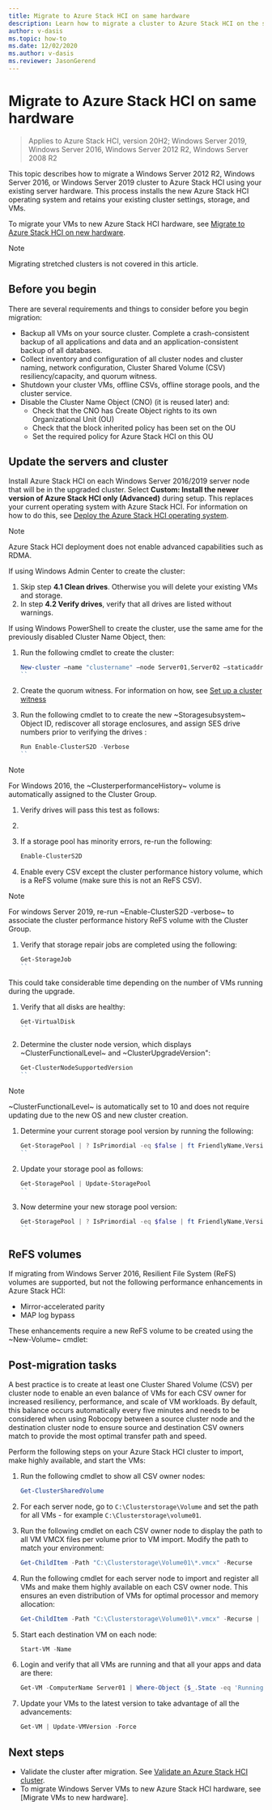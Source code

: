 ```yaml
---
title: Migrate to Azure Stack HCI on same hardware
description: Learn how to migrate a cluster to Azure Stack HCI on the same hardware
author: v-dasis 
ms.topic: how-to 
ms.date: 12/02/2020 
ms.author: v-dasis 
ms.reviewer: JasonGerend 
---
```


# Migrate to Azure Stack HCI on same hardware

> Applies to Azure Stack HCI, version 20H2; Windows Server 2019, Windows Server 2016, Windows Server 2012 R2, Windows Server 2008 R2

This topic describes how to migrate a Windows Server 2012 R2, Windows Server 2016, or Windows Server 2019 cluster to Azure Stack HCI using your existing server hardware. This process installs the new Azure Stack HCI operating system and retains your existing cluster settings, storage, and VMs.

To migrate your VMs to new Azure Stack HCI hardware, see [Migrate to Azure Stack HCI on new hardware](migrate-cluster-new-hardware.md).

> [!NOTE]
> Migrating stretched clusters is not covered in this article.

## Before you begin

There are several requirements and things to consider before you begin migration:

- Backup all VMs on your source cluster. Complete a crash-consistent backup of all applications and data and an application-consistent backup of all databases.
- Collect inventory and configuration of all cluster nodes and cluster naming, network configuration, Cluster Shared Volume (CSV) resiliency/capacity, and quorum witness.
- Shutdown your cluster VMs, offline CSVs, offline storage pools, and the cluster service.
- Disable the Cluster Name Object (CNO) (it is reused later) and:
    - Check that the CNO has Create Object rights to its own Organizational Unit (OU)
    - Check that the block inherited policy has been set on the OU
    - Set the required policy for Azure Stack HCI on this OU

## Update the servers and cluster

Install Azure Stack HCI on each Windows Server 2016/2019 server node that will be in the upgraded cluster. Select **Custom: Install the newer version of Azure Stack HCI only (Advanced)** during setup. This replaces your current operating system with Azure Stack HCI. For information on how to do this, see [Deploy the Azure Stack HCI operating system](operating-system.md).

> [!NOTE]
> Azure Stack HCI deployment does not enable advanced capabilities such as RDMA.

If using Windows Admin Center to create the cluster:

1. Skip step **4.1 Clean drives**. Otherwise you will delete your existing VMs and storage.
2. In step **4.2 Verify drives**, verify that all drives are listed without warnings.

If using Windows PowerShell to create the cluster, use the same ame for the previously disabled Cluster Name Object, then:

1. Run the following cmdlet to create the cluster:

    ```powershell
    New-cluster –name "clustername" –node Server01,Server02 –staticaddress xx.xx.xx.xx –nostorage
    ``
1. Create the quorum witness. For information on how, see [Set up a cluster witness](https://docs.microsoft.com/azure-stack/hci/deploy/witness)

1. Run the following cmdlet to to create the new ~Storagesubsystem~ Object ID, rediscover all storage enclosures, and assign SES drive numbers prior to verifying the drives :

    ```powershell
    Run Enable-ClusterS2D -Verbose
    ``

> [!NOTE]
> For Windows 2016, the ~ClusterperformanceHistory~ volume is automatically assigned to the Cluster Group.

1. Verify drives will pass this test as follows:
1. 
1. If a storage pool has minority errors, re-run the following:

    ```powershell
    Enable-ClusterS2D
    ```

1. Enable every CSV except the cluster performance history volume, which is a ReFS volume (make sure this is not an ReFS CSV).

> [!NOTE]
> For windows Server 2019, re-run ~Enable-ClusterS2D -verbose~ to associate the cluster performance history ReFS volume with the Cluster Group.

1. Verify that storage repair jobs are completed using the following:

    ```powershell
    Get-StorageJob
    ``

This could take considerable time depending on the number of VMs running during the 
upgrade.

1. Verify that all disks are healthy:

    ```powershell
    Get-VirtualDisk
    ``

1. Determine the cluster node version, which displays ~ClusterFunctionalLevel~ and ~ClusterUpgradeVersion":

    ```powershell
    Get-ClusterNodeSupportedVersion
    ``

> [!NOTE]
> ~ClusterFunctionalLevel~ is automatically set to 10 and does not require updating due to the new OS and new cluster creation.

1. Determine your current storage pool version by running the following:

    ```powershell
    Get-StoragePool | ? IsPrimordial -eq $false | ft FriendlyName,Version
    ``

1. Update your storage pool as follows:

    ```powershell
    Get-StoragePool | Update-StoragePool
    ``

1. Now determine your new storage pool version:

    ```powershell
    Get-StoragePool | ? IsPrimordial -eq $false | ft FriendlyName,Version
    ``

## ReFS volumes

If migrating from Windows Server 2016, Resilient File System (ReFS) volumes are supported, but not the following performance enhancements in Azure Stack HCI:

- Mirror-accelerated parity
- MAP log bypass

These enhancements require a new ReFS volume to be created using the ~New-Volume~ cmdlet:

## Post-migration tasks

A best practice is to create at least one Cluster Shared Volume (CSV) per cluster node to enable an even balance of VMs for each CSV owner for increased resiliency, performance, and scale of VM workloads. By default, this balance occurs automatically every five minutes and needs to be considered when using Robocopy between a source cluster node and the destination cluster node to ensure source and destination CSV owners match to provide the most optimal transfer path and speed.

Perform the following steps on your Azure Stack HCI cluster to import, make highly available, and start the VMs:

1. Run the following cmdlet to show all CSV owner nodes:

    ```powershell
    Get-ClusterSharedVolume
    ```

1. For each server node, go to `C:\Clusterstorage\Volume` and set the path for all VMs - for example `C:\Clusterstorage\volume01`.

1. Run the following cmdlet on each CSV owner node to display the path to all VM VMCX files per volume prior to VM import. Modify the path to match your environment:

    ```powershell
    Get-ChildItem -Path "C:\Clusterstorage\Volume01\*.vmcx" -Recurse
    ```

1. Run the following cmdlet for each server node to import and register all VMs and make them highly available on each CSV owner node. This ensures an even distribution of VMs for optimal processor and memory allocation:

    ```powershell
    Get-ChildItem -Path "C:\Clusterstorage\Volume01\*.vmcx" -Recurse | Import-VM -Register | Get-VM | Add-ClusterVirtualMachineRole
    ```

1. Start each destination VM on each node:

    ```powershell
    Start-VM -Name
    ```

1. Login and verify that all VMs are running and that all your apps and data are there:

    ```powershell
    Get-VM -ComputerName Server01 | Where-Object {$_.State -eq 'Running'}
    ```

1. Update your VMs to the latest version to take advantage of all the advancements:

    ```powershell
    Get-VM | Update-VMVersion -Force
    ```

## Next steps

- Validate the cluster after migration. See [Validate an Azure Stack HCI cluster](validate.md).
- To migrate Windows Server VMs to new Azure Stack HCI hardware, see [Migrate VMs to new hardware].